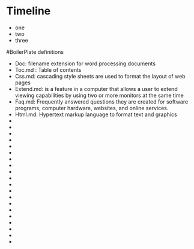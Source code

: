 # Timeline

- one
- two 
- three

#BoilerPlate definitions

 - Doc:  filename extension for word processing documents
 - Toc.md : Table of contents
 - Css.md: cascading style sheets are used to format the layout of web pages
 - Extend.md: is a feature in a computer  that allows a user to extend viewing capabilities by using two or more monitors at the same time
 - Faq.md: Frequently answered questions they are created for software programs, computer hardware, websites, and online services.
 - Html.md: Hypertext markup language to format text and graphics
-
-
-
-
-
-
-
-
-
-
-
-
-
-
-
-
-
-
-
-
